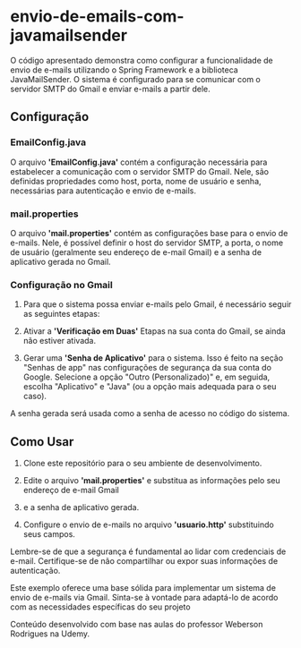 # envio-de-emails-com-javamailsender

O código apresentado demonstra como configurar a funcionalidade de envio de e-mails utilizando o 
Spring Framework e a biblioteca JavaMailSender. O sistema é configurado para se comunicar com o 
servidor SMTP do Gmail e enviar e-mails a partir dele.

## Configuração
### EmailConfig.java
O arquivo **'EmailConfig.java'** contém a configuração necessária para estabelecer a comunicação com o 
servidor SMTP do Gmail. Nele, são definidas propriedades como host, porta, nome de usuário e 
senha, necessárias para autenticação e envio de e-mails.

### mail.properties
O arquivo **'mail.properties'** contém as configurações base para o envio de e-mails. Nele, é possível 
definir o host do servidor SMTP, a porta, o nome de usuário (geralmente seu endereço de e-mail 
Gmail) e a senha de aplicativo gerada no Gmail.

### Configuração no Gmail
1. Para que o sistema possa enviar e-mails pelo Gmail, é necessário seguir as seguintes etapas:

2. Ativar a **'Verificação em Duas'** Etapas na sua conta do Gmail, se ainda não estiver ativada.

3. Gerar uma **'Senha de Aplicativo'** para o sistema. Isso é feito na seção "Senhas de app" nas 
configurações de segurança da sua conta do Google. Selecione a opção "Outro (Personalizado)" 
e, em seguida, escolha "Aplicativo" e "Java" (ou a opção mais adequada para o seu caso).

A senha gerada será usada como a senha de acesso no código do sistema.

## Como Usar
1. Clone este repositório para o seu ambiente de desenvolvimento.

2. Edite o arquivo **'mail.properties'** e substitua as informações pelo seu endereço de e-mail Gmail
3. e a senha de aplicativo gerada.

4. Configure o envio de e-mails no arquivo **'usuario.http'** substituindo seus campos.

Lembre-se de que a segurança é fundamental ao lidar com credenciais de e-mail. Certifique-se de não 
compartilhar ou expor suas informações de autenticação.

Este exemplo oferece uma base sólida para implementar um sistema de envio de e-mails via Gmail. 
Sinta-se à vontade para adaptá-lo de acordo com as necessidades específicas do seu projeto

Conteúdo desenvolvido com base nas aulas do professor Weberson Rodrigues na Udemy.
